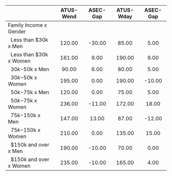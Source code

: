 
|                      |    ATUS-Wend |     ASEC-Gap |    ATUS-Wday |     ASEC-Gap |
| -------------------- | :----------: | :----------: | :----------: | :----------: |
| Family Income x Gender |              |              |              |              |
| &nbsp;&nbsp;Less than $30k x Men |       120.00 |       -30.00 |        85.00 |         5.00 |
| &nbsp;&nbsp;Less than $30k x Women |       161.00 |         9.00 |       190.00 |         9.00 |
| &nbsp;&nbsp;$30k-$50k x Men |        90.00 |         6.00 |        80.00 |         5.00 |
| &nbsp;&nbsp;$30k-$50k x Women |       195.00 |         0.00 |       190.00 |       -10.00 |
| &nbsp;&nbsp;$50k-$75k x Men |       120.00 |         0.00 |        75.00 |         5.00 |
| &nbsp;&nbsp;$50k-$75k x Women |       236.00 |       -11.00 |       172.00 |        18.00 |
| &nbsp;&nbsp;$75k-$150k x Men |       147.00 |        13.00 |        87.00 |       -12.00 |
| &nbsp;&nbsp;$75k-$150k x Women |       210.00 |         0.00 |       135.00 |        15.00 |
| &nbsp;&nbsp;$150k and over x Men |       190.00 |       -10.00 |        70.00 |         0.00 |
| &nbsp;&nbsp;$150k and over x Women |       235.00 |       -10.00 |       165.00 |         4.00 |

